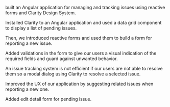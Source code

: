 built an Angular application for managing and tracking issues using reactive forms and Clarity Design System.

Installed Clarity to an Angular application and used a data grid component to display a list of pending issues.

Then, we introduced reactive forms and used them to build a form for reporting a new issue.

Added validations in the form to give our users a visual indication of the required fields and guard against unwanted behavior.

An issue tracking system is not efficient if our users are not able to resolve them so a modal dialog using Clarity to resolve a selected issue.

Improved the UX of our application by suggesting related issues when reporting a new one.

Added edit detail form for pending issue.
